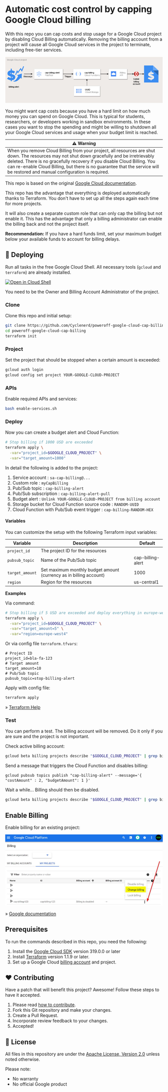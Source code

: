 # Automatic cost control by capping Google Cloud billing

With this repo you can cap costs and stop usage for a Google Cloud project by disabling Cloud Billing automatically.
Removing the billing account from a project will cause all Google Cloud services in the project to terminate, including free-tier services.

![Image: Architecture](./img/stop-billing.jpg)

You might want cap costs because you have a hard limit on how much money you can spend on Google Cloud. This is typical for students, researchers, or developers working in sandbox environments. In these cases you want to stop the spending and might be willing to shutdown all your Google Cloud services and usage when your budget limit is reached.

| ⚠️ Warning |
|-------------|
| When you remove Cloud Billing from your project, all resources are shut down. The resources may not shut down gracefully and be irretrievably deleted. There is no gracefully recovery if you disable Cloud Billing. You can re-enable Cloud Billing, but there is no guarantee that the service will be restored and manual configuration is required. |

This repo is based on the original [Google Cloud documentation](https://cloud.google.com/billing/docs/how-to/notify#cap_disable_billing_to_stop_usage).

This repo has the advantage that everything is deployed automatically thanks to Terraform.
You don't have to set up all the steps again each time for more projects.

It will also create a separate custom role that can only cap the billing but not enable it. This has the advantage that only a billing administrator can enable the billing back and not the project itself.

**Recommendation:** If you have a hard funds limit, set your maximum budget below your available funds to account for billing delays.

## 🏃 Deploying

Run all tasks in the free Google Cloud Shell.
All necessary tools (`gcloud` and `terraform`) are already installed.

[![Open in Cloud Shell](https://gstatic.com/cloudssh/images/open-btn.png)](https://shell.cloud.google.com/cloudshell/open?shellonly=true&ephemeral=false&cloudshell_git_repo=https://github.com/Cyclenerd/poweroff-google-cloud-cap-billing&cloudshell_git_branch=master&cloudshell_tutorial=cloud-shell-tutorial.md)

You need to be the Owner and Billing Account Administrator of the project.

### Clone

Clone this repo and initial setup:
```bash
git clone https://github.com/Cyclenerd/poweroff-google-cloud-cap-billing.git
cd poweroff-google-cloud-cap-billing
terraform init
```

### Project

Set the project that should be stopped when a certain amount is exceeded:
```bash
gcloud auth login
gcloud config set project YOUR-GOOGLE-CLOUD-PROJECT
```

### APIs

Enable required APIs and services:
```bash
bash enable-services.sh
```

### Deploy

Now you can create a budget alert and Cloud Function:
```bash
# Stop billing if 1000 USD are exceeded
terraform apply \
  -var="project_id=$GOOGLE_CLOUD_PROJECT" \
  -var="target_amount=1000"
```

In detail the following is added to the project:

1. Service account : `sa-cap-billing@...`
1. Custom role : `myCapBilling`
1. Pub/Sub topic : `cap-billing-alert`
1. Pub/Sub subscription : `cap-billing-alert-pull`
1. Budget alert : `Unlink YOUR-GOOGLE-CLOUD-PROJECT from billing account`
1. Storage bucket for Cloud Function source code : `RANDOM-UUID`
1. Cloud Function with Pub/Sub event trigger : `cap-billing-RANDOM-HEX`

#### Variables

You can customize the setup with the following Terraform input variables:

| Variable     | Description | Default |
|--------------|----------------------------------|---|
| `project_id` | The project ID for the resources |   |
| `pubsub_topic` | Name of the Pub/Sub topic | cap-billing-alert |
| `target_amount` | Set maximum monthly budget amount (currency as in billing account) | 1000 |
| `region` | Region for the resources | us-central1 |

**Examples**

Via command:
```bash
# Stop billing if 5 USD are exceeded and deploy everything in europe-west4
terraform apply \
  -var="project_id=$GOOGLE_CLOUD_PROJECT" \
  -var="target_amount=5" \
  -var="region=europe-west4"
```

Or via config file `terraform.tfvars`:
```text
# Project ID
project_id=bla-fa-123
# Target amount
target_amount=10
# Pub/Sub topic
pubsub_topic=stop-billing-alert
```
Apply with config file:
```bash
terraform apply
```

» [Terraform Help](https://www.terraform.io/language/values/variables)


### Test

You can perform a test.
The billing account will be removed.
Do it only if you are sure and the project is not important.

Check active billing account:
```bash
gcloud beta billing projects describe "$GOOGLE_CLOUD_PROJECT" | grep billingAccountName
```

Send a message that triggers the Cloud Function and disables billing:
```shell
gcloud pubsub topics publish "cap-billing-alert" --message='{ "costAmount" : 2, "budgetAmount": 1 }'
```

Wait a while... Billing should then be disabled.
```bash
gcloud beta billing projects describe "$GOOGLE_CLOUD_PROJECT" | grep billingAccountName
```

## Enable Billing

Enable billing for an existing project:

![Screenshot: Enable billing](./img/enable-billing.jpg?v1)

» [Google documentation](https://cloud.google.com/billing/docs/how-to/modify-project#enable_billing_for_an_existing_project)

## Prerequisites

To run the commands described in this repo, you need the following:

1. Install the [Google Cloud SDK](https://cloud.google.com/sdk/install) version 319.0.0 or later
1. Install [Terraform](https://www.terraform.io/downloads.html) version 1.1.9 or later.
1. Set up a Google Cloud
   [billing account](https://cloud.google.com/billing/docs/how-to/manage-billing-account) and project.

## ❤️ Contributing

Have a patch that will benefit this project?
Awesome! Follow these steps to have it accepted.

1. Please read [how to contribute](CONTRIBUTING.md).
1. Fork this Git repository and make your changes.
1. Create a Pull Request.
1. Incorporate review feedback to your changes.
1. Accepted!


## 📜 License

All files in this repository are under the [Apache License, Version 2.0](LICENSE) unless noted otherwise.

Please note:

* No warranty
* No official Google product